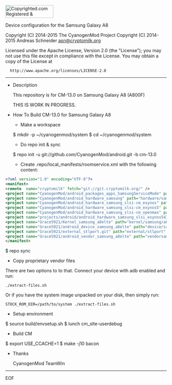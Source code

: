 <a target="_blank" href="http://www.copyrighted.com/copyrights/view/0dl4-b1qo-4lxw-lsut"><img border="0" alt="Copyrighted.com Registered &amp; Protected 
0DL4-B1QO-4LXW-LSUT" title="Copyrighted.com Registered &amp; Protected 
0DL4-B1QO-4LXW-LSUT" width="150" height="40" src="http://static.copyrighted.com/images/seal.gif" /></a>

Device configuration for the Samsung Galaxy A8

Copyright (C) 2014-2015 The CyanogenMod Project
Copyright (C) 2014-2015 Andreas Schneider <asn@cryptomilk.org>

 Licensed under the Apache License, Version 2.0 (the "License");
 you may not use this file except in compliance with the License.
 You may obtain a copy of the License at

      http://www.apache.org/licenses/LICENSE-2.0

------------------------------------------------------------------

* Description

  This repository is for CM-13.0 on Samsung Galaxy A8 (A800F)

    THIS IS WORK IN PROGRESS.


* How To Build CM-13.0 for Samsung Galaxy A8

  - Make a workspace

  $ mkdir -p ~/cyanogenmod/system
  $ cd ~/cyanogenmod/system


  - Do repo init & sync

  $ repo init -u git://github.com/CyanogenMod/android.git -b cm-13.0


  - Create .repo/local_manifests/roomservice.xml with the following content:
```xml
<?xml version="1.0" encoding="UTF-8"?>
<manifest>
<remote  name="cryptomilk" fetch="git://git.cryptomilk.org/" />
<project name="CyanogenMod/android_packages_apps_SamsungServiceMode" path="packages/apps/SamsungServiceMode" remote="github" />
<project name="CyanogenMod/android_hardware_samsung" path="hardware/samsung" remote="github" />
<project name="CyanogenMod/android_hardware_samsung_slsi-cm_exynos" path="hardware/samsung_slsi-cm/exynos" revesion="cm-13.0" />
<project name="CyanogenMod/android_hardware_samsung_slsi-cm_exynos5" path="hardware/samsung_slsi-cm/exynos5" />
<project name="CyanogenMod/android_hardware_samsung_slsi-cm_openmax" path="hardware/samsung_slsi-cm/openmax" />
<project name="projects/android/android_hardware_samsung_slsi_exynos5430" path="hardware/samsung_slsi-cm/exynos5430" remote="cryptomilk"  />
<project name="Grace5921/Kernel_samsung_a8elte" path="kernel/samsung/a8elte" remote="github" revision="cm-13.0"/>
<project name="Grace5921/android_device_samsung_a8elte" path="device/samsung/a8elte" remote="github"revision="cm-13.0" />
<project name="Grace5921/external_stlport.git" path="external/stlport" remote="github" />
<project name="Grace5921/android_vendor_samsung_a8elte" path="vendorsamsung/a8elte" remote="github" revision="master" />
</manifest>
```

  $ repo sync

  - Copy proprietary vendor files

  There are two options to to that. Connect your device with adb enabled and run:

    ./extract-files.sh

  Or if you have the system image unpacked on your disk, then simply run:

    STOCK_ROM_DIR=/path/to/system ./extract-files.sh

  - Setup environment

  $ source build/envsetup.sh
  $ lunch cm_slte-userdebug


  - Build CM

  $ export USE_CCACHE=1
  $ make -j10 bacon


* Thanks

  CyanogenMod
  TeamWin

----
EOF
